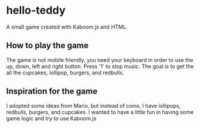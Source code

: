 # hello-teddy
A small game created with Kaboom.js and HTML.
## How to play the game 
The game is not mobile friendly, you need your keyboard in order to use the up, down, left and right button. Press '1' to stop music. The goal is to get the all the cupcakes, lollipop, burgers, and redbulls. 
## Inspiration for the game
I adopted some ideas from Mario, but instead of coins, I have lollipops, redbulls, burgers, and cupcakes. I wanted to have a little fun in having some game logic and try to use Kaboom.js
